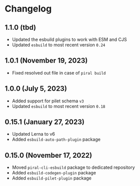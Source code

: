# Changelog

## 1.1.0 (tbd)

- Updated the esbuild plugins to work with ESM and CJS
- Updated `esbuild` to most recent version `0.24`

## 1.0.1 (November 19, 2023)

- Fixed resolved out file in case of `piral build`

## 1.0.0 (July 5, 2023)

- Added support for pilet schema `v3`
- Updated `esbuild` to most recent version `0.18`

## 0.15.1 (January 27, 2023)

- Updated Lerna to v6
- Added `esbuild-auto-path-plugin` package

## 0.15.0 (November 17, 2022)

- Moved `piral-cli-esbuild` package to dedicated repository
- Added `esbuild-codegen-plugin` package
- Added `esbuild-pilet-plugin` package
